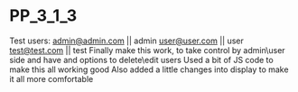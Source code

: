 # PP_3_1_3
Test users: admin@admin.com || admin user@user.com || user test@test.com || test Finally make this work, to take control by admin\user side and have and options to delete\edit users 
Used a bit of JS code to make this all working good
Also added a little changes into display to make it all more comfortable
